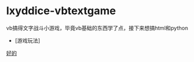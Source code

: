 # lxyddice-vbtextgame
vb搞得文字战斗小游戏，毕竟vb基础的东西学了点，接下来想搞html和python
 - [游戏玩法]
 <p><a href="http://www.lxyddice.top">好的</p>

